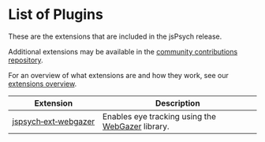 # List of Plugins

These are the extensions that are included in the jsPsych release. 

Additional extensions may be available in the [community contributions repository](https://github.com/jspsych/jspsych-contrib). 

For an overview of what extensions are and how they work, see our [extensions overview](/overview/extensions.md).


Extension | Description
------ | -----------
[jspsych&#8209;ext&#8209;webgazer](../extensions/jspsych-ext-webgazer.md) | Enables eye tracking using the [WebGazer](https://webgazer.cs.brown.edu/) library.